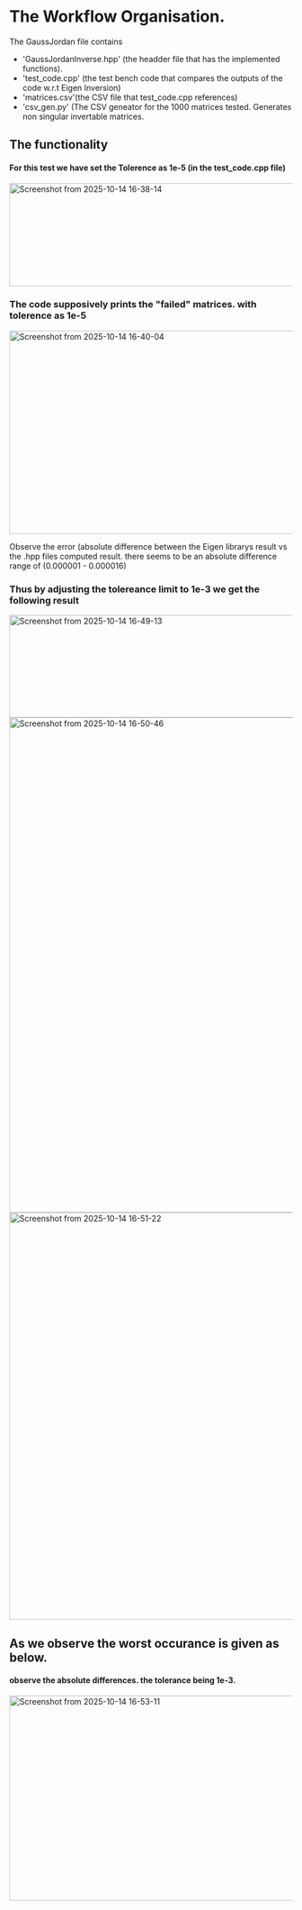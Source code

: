 # The Workflow Organisation.

The GaussJordan file contains

 - 'GaussJordanInverse.hpp' (the headder file that has the implemented functions).
 - 'test_code.cpp' (the test bench code that compares the outputs of the code w.r.t Eigen Inversion) 
 - 'matrices.csv'(the CSV file that test_code.cpp references)
 - 'csv_gen.py' (The CSV geneator for the 1000 matrices tested. Generates non singular invertable matrices.

## The functionality

#### For this test we have set the Tolerence as 1e-5 (in the test_code.cpp file)

 <img width="640" height="183" alt="Screenshot from 2025-10-14 16-38-14" src="https://github.com/user-attachments/assets/3d41e0ac-8454-4b44-a2fd-496afe537f91" />

### The code supposively prints the "failed" matrices. with tolerence as 1e-5

<img width="635" height="361" alt="Screenshot from 2025-10-14 16-40-04" src="https://github.com/user-attachments/assets/982db8db-6170-4207-aff2-31a1531954b8" />

Observe the error (absolute difference between the Eigen librarys result vs the .hpp files computed result. there seems to be an absolute difference range of  (0.000001 - 0.000016)


### Thus by adjusting the tolereance limit to 1e-3 we get the following result

<img width="636" height="182" alt="Screenshot from 2025-10-14 16-49-13" src="https://github.com/user-attachments/assets/9a12671c-55ef-4432-9f4e-fe176b5d368a" />


<img width="636" height="879" alt="Screenshot from 2025-10-14 16-50-46" src="https://github.com/user-attachments/assets/f09a5abf-b9b6-4604-9b41-d0cae312c2a4" />


<img width="637" height="723" alt="Screenshot from 2025-10-14 16-51-22" src="https://github.com/user-attachments/assets/99ff014c-5131-4ae5-a505-22e60fc8a775" />

## As we observe the worst occurance is given as below.
#### observe the absolute differences. the tolerance being 1e-3.

<img width="637" height="364" alt="Screenshot from 2025-10-14 16-53-11" src="https://github.com/user-attachments/assets/9cd88fe5-7252-4c0b-8407-30c20687f344" />
